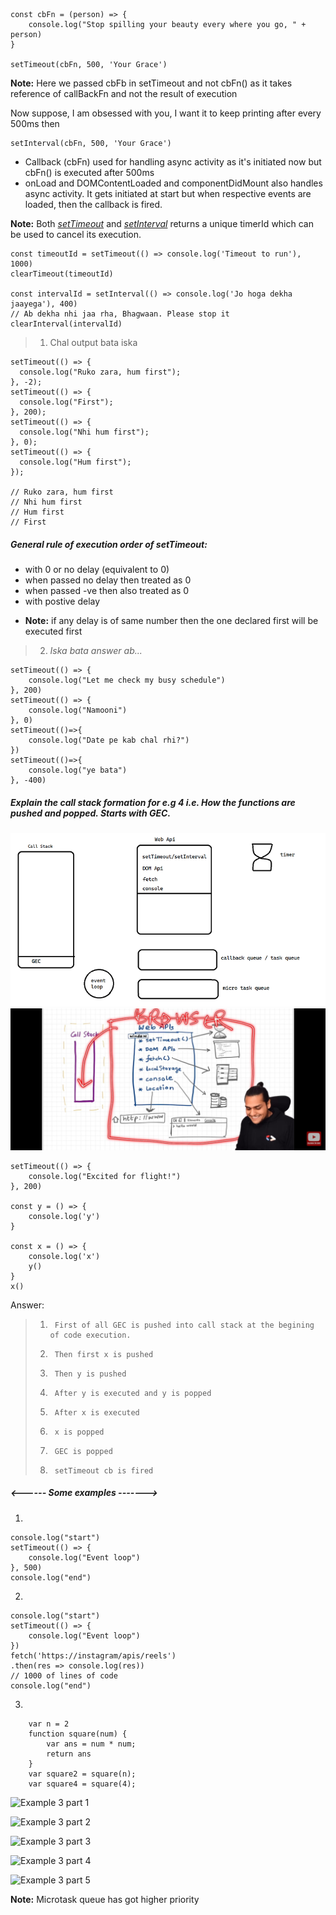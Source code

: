 ```
const cbFn = (person) => {
    console.log("Stop spilling your beauty every where you go, " + person)
}

setTimeout(cbFn, 500, 'Your Grace')
```
**Note:** Here we passed cbFb in setTimeout and not cbFn() as it takes reference of callBackFn and not the result of execution

Now suppose, I am obsessed with you, I want it to keep printing after every 500ms then

    setInterval(cbFn, 500, 'Your Grace')

- Callback (cbFn) used for handling async activity as it's initiated now but cbFn() is executed after 500ms
- onLoad and DOMContentLoaded and componentDidMount also handles async activity. It gets initiated at start but when respective events are loaded, then the callback is fired.

**Note:** Both *<u>setTimeout</u>* and *<u>setInterval</u>* returns a unique timerId which can be used to cancel its execution.

    const timeoutId = setTimeout(() => console.log('Timeout to run'), 1000)
    clearTimeout(timeoutId)

    const intervalId = setInterval(() => console.log('Jo hoga dekha jaayega'), 400)
    // Ab dekha nhi jaa rha, Bhagwaan. Please stop it
    clearInterval(intervalId)


> 1. Chal output bata iska 
```
setTimeout(() => {
  console.log("Ruko zara, hum first");
}, -2);
setTimeout(() => {
  console.log("First");
}, 200);
setTimeout(() => {
  console.log("Nhi hum first");
}, 0);
setTimeout(() => {
  console.log("Hum first");
});

// Ruko zara, hum first
// Nhi hum first
// Hum first
// First
```

##### General rule of execution order of setTimeout:
- with 0 or no delay (equivalent to 0)
- when passed no delay then treated as 0
- when passed -ve then also treated as 0
- with postive delay
    
* **Note:** if any delay is of same number then the one declared first will be executed first


>2. *Iska bata answer ab...*
```
setTimeout(() => {
    console.log("Let me check my busy schedule")
}, 200)
setTimeout(() => {
    console.log("Namooni")
}, 0)
setTimeout(()=>{
    console.log("Date pe kab chal rhi?")
})
setTimeout(()=>{
    console.log("ye bata")
}, -400)
```
##### Explain the call stack formation for e.g 4 i.e. How the functions are pushed and popped. Starts with GEC.
![GEC](src/Assests/callStackAndEventLoop.png)
![GEC Akshay saini](src/Assests/EventLoop1.jpeg)
```
setTimeout(() => {
    console.log("Excited for flight!")
}, 200)

const y = () => {
    console.log('y')
}

const x = () => {
    console.log('x')
    y()
}
x()
```
Answer: 
> 1.      First of all GEC is pushed into call stack at the begining of code execution.
> 2.      Then first x is pushed
> 3.      Then y is pushed
> 4.      After y is executed and y is popped
> 5.      After x is executed
> 6.      x is popped
> 7.      GEC is popped
> 8.      setTimeout cb is fired

#####     <------ Some examples ------->
1.

    console.log("start")
    setTimeout(() => {
        console.log("Event loop")
    }, 500)
    console.log("end")
    
2.

    console.log("start")
    setTimeout(() => {
        console.log("Event loop")
    })
    fetch('https://instagram/apis/reels')
    .then(res => console.log(res))
    // 1000 of lines of code
    console.log("end")

3. 
```
    var n = 2
    function square(num) {
        var ans = num * num;
        return ans
    }
    var square2 = square(n);
    var square4 = square(4);
```
![Example 3 part 1](https://github.com/Rohit-Alex/Tsuki-No-Me/blob/master/src/Assests/execution_context.png)

![Example 3 part 2](https://github.com/Rohit-Alex/Tsuki-No-Me/blob/master/src/Assests/execution_context1.png)

![Example 3 part 3](https://github.com/Rohit-Alex/Tsuki-No-Me/blob/master/src/Assests/execution_context2.png)

![Example 3 part 4](https://github.com/Rohit-Alex/Tsuki-No-Me/blob/master/src/Assests/execution_contex3.png)

![Example 3 part 5](https://github.com/Rohit-Alex/Tsuki-No-Me/blob/master/src/Assests/execution_contex4.png)

**Note:** Microtask queue has got higher priority